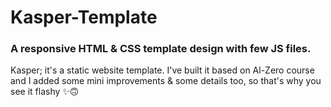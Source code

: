 # Kasper-Template

### A responsive HTML &amp; CSS template design with few JS files.

Kasper; it's a static website template. I've built it based on Al-Zero course and I added some mini improvements & some details too, so that's why you see it flashy ✨🙃
